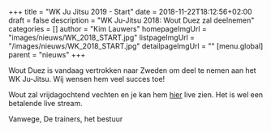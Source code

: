 +++
title = "WK Ju Jitsu 2019 - Start"
date = 2018-11-22T18:12:56+02:00
draft = false
description = "WK Ju-Jitsu 2018: Wout Duez zal deelnemen"
categories = []
author = "Kim Lauwers"
homepageImgUrl = "images/nieuws/WK_2018_START.jpg"
listpageImgUrl = "/images/nieuws/WK_2018_START.jpg"
detailpageImgUrl = ""
[menu.global]
    parent = "nieuws"
+++

Wout Duez is vandaag vertrokken naar Zweden om deel te nemen aan het WK Ju-Jitsu.
Wij wensen hem veel succes toe!

Wout zal vrijdagochtend vechten en je kan hem [hier](http://www.jujutsu2018.se/live-streaming/?utm_source&fbclid=IwAR2z7lKCu6z49PxAT9lb7GBEL5d-uUJVL9MqAsRUPYP7sNTNHnOWF2RMYGY#clip=1abhayfsxepw) live zien.
Het is wel een betalende live stream. 

Vanwege,
De trainers, het bestuur